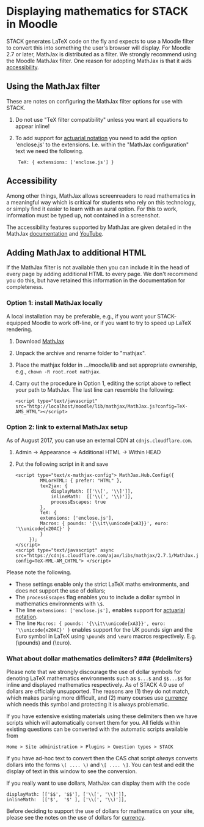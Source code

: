 # Displaying mathematics for STACK in Moodle

STACK generates LaTeX code on the fly and expects to use a Moodle filter to convert this into something the user's browser will display.  For Moodle 2.7 or later, MathJax is distributed as a filter.  We strongly recommend using the Moodle MathJax filter.  One reason for adopting MathJax is that it aids [accessibility](../Students/Accessibility.md).

## Using the MathJax filter

These are notes on configuring the MathJax filter options for use with STACK.

1. Do not use "TeX filter compatibility" unless you want all equations to appear inline!
2. To add support for [actuarial notation](../Reference/Actuarial.md) you need to add the option 'enclose.js' to the extensions.  I.e. within the "MathJax configuration" text we need the following.   

        TeX: { extensions: ['enclose.js'] }

## Accessibility ##

Among other things, MathJax allows screenreaders to read mathematics in a meaningful way which is critical for students who rely on this technology, or simply find it easier to learn with an aural option. For this to work, information must be typed up, not contained in a screenshot.

The accessibility features supported by MathJax are given detailed in the MathJax [documentation](https://docs.mathjax.org/en/latest/basic/accessibility.html) and [YouTube](https://www.youtube.com/watch?v=6GSgTjorewQ). 

## Adding MathJax to additional HTML

If the MathJax filter is not available then you can include it in the head of every page by adding additional HTML to every page.  We don't recommend you do this, but have retained this information in the documentation for completeness.

### Option 1: install MathJax locally ###

A local installation may be preferable, e.g., if you want your STACK-equipped Moodle to work off-line, or if you want to try to speed up LaTeX rendering.

1. Download [MathJax](http://www.mathjax.org/)
2. Unpack the archive and rename folder to "mathjax".
3. Place the mathjax folder in .../moodle/lib and set appropriate ownership, e.g., `chown -R root.root mathjax`.
4. Carry out the procedure in Option 1, editing the script above to reflect your path to MathJax. The last line can resemble the following:

       <script type="text/javascript" src="http://localhost/moodle/lib/mathjax/MathJax.js?config=TeX-AMS_HTML"></script>


### Option 2: link to external MathJax setup ###

As of August 2017, you can use an external CDN at `cdnjs.cloudflare.com`.

1. Admin -> Appearance -> Additional HTML -> Within HEAD
2. Put the following script in it and save

       <script type="text/x-mathjax-config"> MathJax.Hub.Config({
                MMLorHTML: { prefer: "HTML" },
                tex2jax: {
                    displayMath: [['\\[', '\\]']],
                    inlineMath:  [['\\(', '\\)']],
                    processEscapes: true
                },
                TeX: { 
                extensions: ['enclose.js'],
                Macros: { pounds: '{\\it\\unicode{xA3}}', euro: '\\unicode{x20AC}' }
                }
            });
       </script>
       <script type="text/javascript" async src="https://cdnjs.cloudflare.com/ajax/libs/mathjax/2.7.1/MathJax.js?config=TeX-MML-AM_CHTML"> </script>

Please note the following.

* These settings enable only the strict LaTeX maths environments, and does not support the use of dollars;
* The `processEscapes` flag enables you to include a dollar symbol in mathematics environments with `\$`.
* The line `extensions: ['enclose.js'],` enables support for [actuarial notation](../Reference/Actuarial.md).
* The line `Macros: { pounds: '{\\it\\unicode{xA3}}', euro: '\\unicode{x20AC}' }` enables support for the UK pounds sign and the Euro symbol in LaTeX using `\pounds` and `\euro` macros respectively.  E.g. \(\pounds\) and \(\euro\).

### What about dollar mathematics delimiters? ###  {#delimiters}

Please note that we strongly discourage the use of dollar symbols for denoting LaTeX mathematics environments such as `$...$` and `$$...$$` for inline and displayed mathematics respectively.  As of STACK 4.0 use of dollars are officially unsupported.
The reasons are (1) they do not match, which makes parsing more difficult, and (2) many courses use [currency](../Authoring/CASText.md#currency) which needs this symbol and protecting it is always problematic.

If you have extensive existing materials using these delimiters then we have scripts which will automatically convert them for you.  All fields within existing questions can be converted with the automatic scripts available from

    Home > Site administration > Plugins > Question types > STACK

If you have ad-hoc text to convert then the CAS chat script *always* converts dollars into the forms `\( .... \)` and `\[ .... \]`.  You can test and edit the display of text in this window to see the conversion. 

If you really want to use dollars, MathJax can display them with the code

    displayMath: [['$$', '$$'], ['\\[', '\\]']],
    inlineMath:  [['$',  '$' ], ['\\(', '\\)']],

Before deciding to support the use of dollars for mathematics on your site, please see the notes on the use of dollars for [currency](../Authoring/CASText.md#currency).
